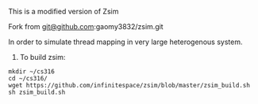 This is a modified version of Zsim

Fork from git@github.com:gaomy3832/zsim.git

In order to simulate thread mapping in very large  heterogenous system.

1. To build zsim:
```
mkdir ~/cs316
cd ~/cs316/
wget https://github.com/infinitespace/zsim/blob/master/zsim_build.sh
sh zsim_build.sh
```

